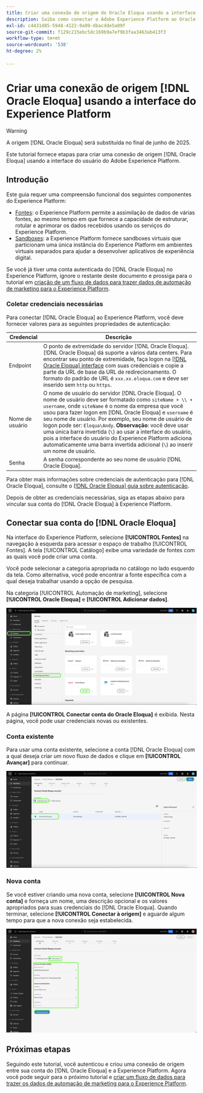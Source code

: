 ```yaml
---
title: Criar uma conexão de origem do Oracle Eloqua usando a interface do usuário do Experience Platform
description: Saiba como conectar o Adobe Experience Platform ao Oracle Eloqua usando a interface do usuário do Experience Platform.
exl-id: c4431d85-5948-4122-9a99-dbacdde5a09f
source-git-commit: f129c215ebc5dc169b9a7ef9b3faa3463ab413f3
workflow-type: tm+mt
source-wordcount: '538'
ht-degree: 2%

---
```


# Criar uma conexão de origem [!DNL Oracle Eloqua] usando a interface do Experience Platform

>[!WARNING]
>
>A origem [!DNL Oracle Eloqua] será substituída no final de junho de 2025.

Este tutorial fornece etapas para criar uma conexão de origem [!DNL Oracle Eloqua] usando a interface do usuário do Adobe Experience Platform.

## Introdução

Este guia requer uma compreensão funcional dos seguintes componentes do Experience Platform:

* [Fontes](../../../../home.md): o Experience Platform permite a assimilação de dados de várias fontes, ao mesmo tempo em que fornece a capacidade de estruturar, rotular e aprimorar os dados recebidos usando os serviços do Experience Platform.
* [Sandboxes](../../../../../sandboxes/home.md): a Experience Platform fornece sandboxes virtuais que particionam uma única instância do Experience Platform em ambientes virtuais separados para ajudar a desenvolver aplicativos de experiência digital.

Se você já tiver uma conta autenticada do [!DNL Oracle Eloqua] no Experience Platform, ignore o restante deste documento e prossiga para o tutorial em [criação de um fluxo de dados para trazer dados de automação de marketing para o Experience Platform](../../dataflow/marketing-automation.md).

### Coletar credenciais necessárias

Para conectar [!DNL Oracle Eloqua] ao Experience Platform, você deve fornecer valores para as seguintes propriedades de autenticação:

| Credencial | Descrição |
| --- | --- |
| Endpoint | O ponto de extremidade do servidor [!DNL Oracle Eloqua]. [!DNL Oracle Eloqua] dá suporte a vários data centers. Para encontrar seu ponto de extremidade, faça logon na [[!DNL Oracle Eloqua] interface](https://login.eloqua.com) com suas credenciais e copie a parte da URL de base da URL de redirecionamento. O formato do padrão de URL é `xxx.xx.eloqua.com` e deve ser inserido sem `http` ou `https`. |
| Nome de usuário | O nome de usuário do servidor [!DNL Oracle Eloqua]. O nome de usuário deve ser formatado como `siteName + \\ + username`, onde `siteName` é o nome da empresa que você usou para fazer logon em [!DNL Oracle Eloqua] e `username` é seu nome de usuário. Por exemplo, seu nome de usuário de logon pode ser: `Eloqua\Andy`. **Observação**: você deve usar uma única barra invertida (`\`) ao usar a interface do usuário, pois a interface do usuário do Experience Platform adiciona automaticamente uma barra invertida adicional (`\`) ao inserir um nome de usuário. |
| Senha | A senha correspondente ao seu nome de usuário [!DNL Oracle Eloqua]. |

Para obter mais informações sobre credenciais de autenticação para [!DNL Oracle Eloqua], consulte o [[!DNL Oracle Eloqua] guia sobre autenticação](https://docs.oracle.com/en/cloud/saas/marketing/eloqua-rest-api/Authentication_Basic.html).

Depois de obter as credenciais necessárias, siga as etapas abaixo para vincular sua conta do [!DNL Oracle Eloqua] à Experience Platform.

## Conectar sua conta do [!DNL Oracle Eloqua]

Na interface do Experience Platform, selecione **[!UICONTROL Fontes]** na navegação à esquerda para acessar o espaço de trabalho [!UICONTROL Fontes]. A tela [!UICONTROL Catálogo] exibe uma variedade de fontes com as quais você pode criar uma conta.

Você pode selecionar a categoria apropriada no catálogo no lado esquerdo da tela. Como alternativa, você pode encontrar a fonte específica com a qual deseja trabalhar usando a opção de pesquisa.

Na categoria [!UICONTROL Automação de marketing], selecione **[!UICONTROL Oracle Eloqua]** e **[!UICONTROL Adicionar dados]**.

![catálogo](../../../../images/tutorials/create/oracle-eloqua/catalog.png)

A página **[!UICONTROL Conectar conta do Oracle Eloqua]** é exibida. Nesta página, você pode usar credenciais novas ou existentes.

### Conta existente

Para usar uma conta existente, selecione a conta [!DNL Oracle Eloqua] com a qual deseja criar um novo fluxo de dados e clique em **[!UICONTROL Avançar]** para continuar.

![existente](../../../../images/tutorials/create/oracle-eloqua/existing.png)

### Nova conta

Se você estiver criando uma nova conta, selecione **[!UICONTROL Nova conta]** e forneça um nome, uma descrição opcional e os valores apropriados para suas credenciais do [!DNL Oracle Eloqua]. Quando terminar, selecione **[!UICONTROL Conectar à origem]** e aguarde algum tempo para que a nova conexão seja estabelecida.

![novo](../../../../images/tutorials/create/oracle-eloqua/new.png)

## Próximas etapas

Seguindo este tutorial, você autenticou e criou uma conexão de origem entre sua conta do [!DNL Oracle Eloqua] e a Experience Platform. Agora você pode seguir para o próximo tutorial e [criar um fluxo de dados para trazer os dados de automação de marketing para o Experience Platform](../../dataflow/marketing-automation.md).

